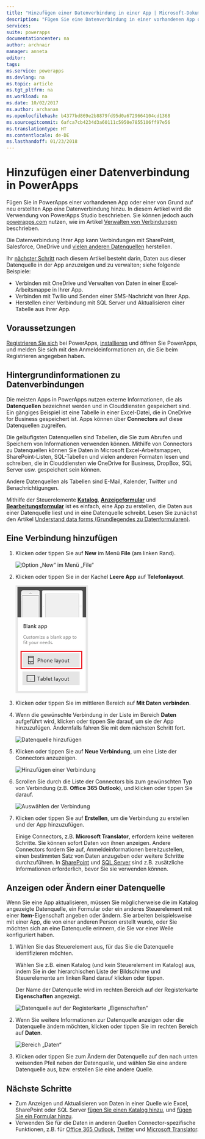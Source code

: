 ```yaml
---
title: "Hinzufügen einer Datenverbindung in einer App | Microsoft-Dokumentation"
description: "Fügen Sie eine Datenverbindung in einer vorhandenen App oder einer leeren App hinzu"
services: 
suite: powerapps
documentationcenter: na
author: archnair
manager: anneta
editor: 
tags: 
ms.service: powerapps
ms.devlang: na
ms.topic: article
ms.tgt_pltfrm: na
ms.workload: na
ms.date: 10/02/2017
ms.author: archanan
ms.openlocfilehash: b4377bd869e2b8879fd95d0a6729664104cd1368
ms.sourcegitcommit: 6afca7cb4234d3a60111c5950e7855106ff97e56
ms.translationtype: HT
ms.contentlocale: de-DE
ms.lasthandoff: 01/23/2018
---
```

# <a name="add-a-data-connection-in-powerapps"></a>Hinzufügen einer Datenverbindung in PowerApps
Fügen Sie in PowerApps einer vorhandenen App oder einer von Grund auf neu erstellten App eine Datenverbindung hinzu. In diesem Artikel wird die Verwendung von PowerApps Studio beschrieben. Sie können jedoch auch [powerapps.com](https://web.powerapps.com) nutzen, wie im Artikel [Verwalten von Verbindungen](add-manage-connections.md) beschrieben.

Die Datenverbindung Ihrer App kann Verbindungen mit SharePoint, Salesforce, OneDrive und [vielen anderen Datenquellen](connections-list.md) herstellen.

Ihr [nächster Schritt](#next-steps) nach diesem Artikel besteht darin, Daten aus dieser Datenquelle in der App anzuzeigen und zu verwalten; siehe folgende Beispiele:

* Verbinden mit OneDrive und Verwalten von Daten in einer Excel-Arbeitsmappe in Ihrer App.
* Verbinden mit Twilio und Senden einer SMS-Nachricht von Ihrer App.
* Herstellen einer Verbindung mit SQL Server und Aktualisieren einer Tabelle aus Ihrer App.

## <a name="prerequisites"></a>Voraussetzungen
[Registrieren Sie sich](signup-for-powerapps.md) bei PowerApps, [installieren](http://aka.ms/powerappsinstall) und öffnen Sie PowerApps, und melden Sie sich mit den Anmeldeinformationen an, die Sie beim Registrieren angegeben haben.

## <a name="background-on-data-connections"></a>Hintergrundinformationen zu Datenverbindungen
Die meisten Apps in PowerApps nutzen externe Informationen, die als **Datenquellen** bezeichnet werden und in Clouddiensten gespeichert sind. Ein gängiges Beispiel ist eine Tabelle in einer Excel-Datei, die in OneDrive for Business gespeichert ist. Apps können über **Connectors** auf diese Datenquellen zugreifen.

Die geläufigsten Datenquellen sind Tabellen, die Sie zum Abrufen und Speichern von Informationen verwenden können. Mithilfe von Connectors zu Datenquellen können Sie Daten in Microsoft Excel-Arbeitsmappen, SharePoint-Listen, SQL-Tabellen und vielen anderen Formaten lesen und schreiben, die in Clouddiensten wie OneDrive for Business, DropBox, SQL Server usw. gespeichert sein können.

Andere Datenquellen als Tabellen sind E-Mail, Kalender, Twitter und Benachrichtigungen.

Mithilfe der Steuerelemente **[Katalog](controls/control-gallery.md)**, **[Anzeigeformular](controls/control-form-detail.md)** und **[Bearbeitungsformular](controls/control-form-detail.md)** ist es einfach, eine App zu erstellen, die Daten aus einer Datenquelle liest und in eine Datenquelle schreibt. Lesen Sie zunächst den Artikel [Understand data forms (Grundlegendes zu Datenformularen)](working-with-forms.md).

## <a name="add-a-connection"></a>Eine Verbindung hinzufügen
1. Klicken oder tippen Sie auf **New** im Menü **File** (am linken Rand).

    ![Option „New“ im Menü „File“](./media/add-data-connection/file-new.png)

2. Klicken oder tippen Sie in der Kachel **Leere App** auf **Telefonlayout**.

    ![App von Grund auf neu erstellen](./media/add-data-connection/blank-app.png)

3. Klicken oder tippen Sie im mittleren Bereich auf **Mit Daten verbinden**.

4. Wenn die gewünschte Verbindung in der Liste im Bereich **Daten** aufgeführt wird, klicken oder tippen Sie darauf, um sie der App hinzuzufügen. Andernfalls fahren Sie mit dem nächsten Schritt fort.

    ![Datenquelle hinzufügen](./media/add-data-connection/choose-existing-connections.png)

5. Klicken oder tippen Sie auf **Neue Verbindung**, um eine Liste der Connectors anzuzeigen.

    ![Hinzufügen einer Verbindung](./media/add-data-connection/new-connection.png)

6. Scrollen Sie durch die Liste der Connectors bis zum gewünschten Typ von Verbindung (z.B. **Office 365 Outlook**), und klicken oder tippen Sie darauf.

    ![Auswählen der Verbindung](./media/add-data-connection/choose-connection.png)

7. Klicken oder tippen Sie auf **Erstellen**, um die Verbindung zu erstellen und der App hinzuzufügen.

    Einige Connectors, z.B. **Microsoft Translator**, erfordern keine weiteren Schritte. Sie können sofort Daten von ihnen anzeigen. Andere Connectors fordern Sie auf, Anmeldeinformationen bereitzustellen, einen bestimmten Satz von Daten anzugeben oder weitere Schritte durchzuführen. In [SharePoint](connections/connection-sharepoint-online.md) und [SQL Server](connections/connection-azure-sqldatabase.md) sind z.B. zusätzliche Informationen erforderlich, bevor Sie sie verwenden können.

## <a name="view-or-change-a-data-source"></a>Anzeigen oder Ändern einer Datenquelle
Wenn Sie eine App aktualisieren, müssen Sie möglicherweise die im Katalog angezeigte Datenquelle, ein Formular oder ein anderes Steuerelement mit einer **Item**-Eigenschaft angeben oder ändern. Sie arbeiten beispielsweise mit einer App, die von einer anderen Person erstellt wurde, oder Sie möchten sich an eine Datenquelle erinnern, die Sie vor einer Weile konfiguriert haben.

1. Wählen Sie das Steuerelement aus, für das Sie die Datenquelle identifizieren möchten.

    Wählen Sie z.B. einen Katalog (und kein Steuerelement im Katalog) aus, indem Sie in der hierarchischen Liste der Bildschirme und Steuerelemente am linken Rand darauf klicken oder tippen.

    Der Name der Datenquelle wird im rechten Bereich auf der Registerkarte **Eigenschaften** angezeigt.

    ![Datenquelle auf der Registerkarte „Eigenschaften“](./media/add-data-connection/properties-tab.png)

2. Wenn Sie weitere Informationen zur Datenquelle anzeigen oder die Datenquelle ändern möchten, klicken oder tippen Sie im rechten Bereich auf **Daten**.

    ![Bereich „Daten“](./media/add-data-connection/data-pane.png)

3. Klicken oder tippen Sie zum Ändern der Datenquelle auf den nach unten weisenden Pfeil neben der Datenquelle, und wählen Sie eine andere Datenquelle aus, bzw. erstellen Sie eine andere Quelle.

## <a name="next-steps"></a>Nächste Schritte
* Zum Anzeigen und Aktualisieren von Daten in einer Quelle wie Excel, SharePoint oder SQL Server [fügen Sie einen Katalog hinzu](add-gallery.md), und [fügen Sie ein Formular hinzu](add-form.md).
* Verwenden Sie für die Daten in anderen Quellen Connector-spezifische Funktionen, z.B. für [Office 365 Outlook](connections/connection-office365-outlook.md), [Twitter](connections/connection-twitter.md) und [Microsoft Translator](connections/connection-microsoft-translator.md).
